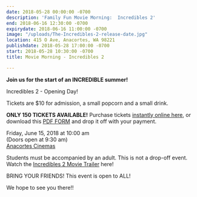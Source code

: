 ```yaml
---
date: 2018-05-28 00:00:00 -0700
description: 'Family Fun Movie Morning:  Incredibles 2'
end: 2018-06-16 12:30:00 -0700
expirydate: 2018-06-16 11:00:00 -0700
image: "/uploads/The-Incredibles-2-release-date.jpg"
location: 415 O Ave, Anacortes, WA 98221
publishdate: 2018-05-28 17:00:00 -0700
start: 2018-05-28 10:30:00 -0700
title: Movie Morning - Incredibles 2

---
```

**Join us for the start of an INCREDIBLE summer!**

Incredibles 2 - Opening Day!

Tickets are $10 for admission, a small popcorn and a small drink.

**ONLY 150 TICKETS AVAILABLE!** Purchase tickets [instantly online here](www.islandviewpta.org/movie "Purchase movie tickets online"), or download this [PDF FORM](https://drive.google.com/file/d/1jIWQ8WSnhEmYpO-CB-6v4roTxHk1cp63/view?usp=sharing) and drop it off with your payment.

Friday, June 15, 2018 at 10:00 am  
\(Doors open at 9:30 am)  
[Anacortes Cinemas](http://farawayentertainment.com/location/anacortes-cinemas/)

Students must be accompanied by an adult. This is not a drop-off event. Watch the [Incredibles 2 Movie Trailer](https://youtu.be/UhZ56rcWwRQ) here!

BRING YOUR FRIENDS!  This event is open to ALL!

We hope to see you there!!